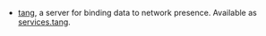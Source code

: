 - [tang](https://github.com/latchset/tang), a server for binding data to
  network presence. Available as [services.tang](#opt-services.tang.enable).
